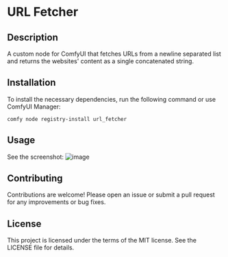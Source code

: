 # URL Fetcher

## Description
A custom node for ComfyUI that fetches URLs from a newline separated list and returns the websites' content as a single concatenated string.

## Installation
To install the necessary dependencies, run the following command or use ComfyUI Manager:

```
comfy node registry-install url_fetcher
```

## Usage
See the screenshot:
![image](https://github.com/user-attachments/assets/f6152c46-1a39-4eba-9ef2-c4c5fb016c28)


## Contributing
Contributions are welcome! Please open an issue or submit a pull request for any improvements or bug fixes.

## License
This project is licensed under the terms of the MIT license. See the LICENSE file for details.
